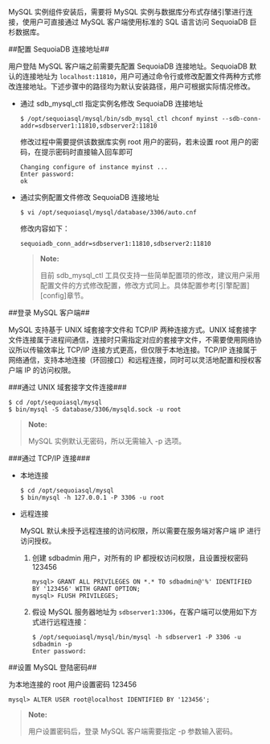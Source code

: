 [^_^]:
    MySQL 实例-连接

MySQL 实例组件安装后，需要将 MySQL 实例与数据库分布式存储引擎进行连接，使用户可直接通过 MySQL 客户端使用标准的 SQL 语言访问 SequoiaDB 巨杉数据库。

##配置 SequoiaDB 连接地址##

用户登陆 MySQL 客户端之前需要先配置 SequoiaDB 连接地址。SequoiaDB 默认的连接地址为 `localhost:11810`，用户可通过命令行或修改配置文件两种方式修改连接地址。下述步骤中的路径均为默认安装路径，用户可根据实际情况修改。

   
* 通过 sdb_mysql_ctl 指定实例名修改 SequoiaDB 连接地址

    ```lang-bash
    $ /opt/sequoiasql/mysql/bin/sdb_mysql_ctl chconf myinst --sdb-conn-addr=sdbserver1:11810,sdbserver2:11810
    ```
   
    修改过程中需要提供该数据库实例 root 用户的密码，若未设置 root 用户的密码，在提示密码时直接输入回车即可
   
    ```
    Changing configure of instance myinst ...
    Enter password:
    ok
    ```

* 通过实例配置文件修改 SequoiaDB 连接地址

    ```lang-bash
    $ vi /opt/sequoiasql/mysql/database/3306/auto.cnf
    ```

    修改内容如下：

    ```lang-ini
    sequoiadb_conn_addr=sdbserver1:11810,sdbserver2:11810
    ```

    >   **Note:**
    >
    > 目前 sdb_mysql_ctl 工具仅支持一些简单配置项的修改，建议用户采用配置文件的方式修改配置，修改方式同上。具体配置参考[引擎配置][config]章节。

##登录 MySQL 客户端##
 
MySQL 支持基于 UNIX 域套接字文件和 TCP/IP 两种连接方式。UNIX  域套接字文件连接属于进程间通信，连接时只需指定对应的套接字文件，不需要使用网络协议所以传输效率比 TCP/IP 连接方式更高，但仅限于本地连接。TCP/IP 连接属于网络通信，支持本地连接（环回接口）和远程连接，同时可以灵活地配置和授权客户端 IP 的访问权限。

###通过 UNIX 域套接字文件连接###

```lang-bash
$ cd /opt/sequoiasql/mysql
$ bin/mysql -S database/3306/mysqld.sock -u root
```

> **Note:** 
>  
> MySQL 实例默认无密码，所以无需输入 -p 选项。

###通过 TCP/IP 连接###
      
* 本地连接

    ```lang-bash
    $ cd /opt/sequoiasql/mysql
    $ bin/mysql -h 127.0.0.1 -P 3306 -u root
    ```

* 远程连接  
   
    MySQL 默认未授予远程连接的访问权限，所以需要在服务端对客户端 IP 进行访问授权。

    1. 创建 sdbadmin 用户，对所有的 IP 都授权访问权限，且设置授权密码 123456

        ```lang-sql
        mysql> GRANT ALL PRIVILEGES ON *.* TO sdbadmin@'%' IDENTIFIED BY '123456' WITH GRANT OPTION;
        mysql> FLUSH PRIVILEGES;
        ```

    2. 假设 MySQL 服务器地址为 `sdbserver1:3306`，在客户端可以使用如下方式进行远程连接：

        ```lang-bash
        $ /opt/sequoiasql/mysql/bin/mysql -h sdbserver1 -P 3306 -u sdbadmin -p
        Enter password:
        ```
 
##设置 MySQL 登陆密码##

为本地连接的 root 用户设置密码 123456

```lang-sql
mysql> ALTER USER root@localhost IDENTIFIED BY '123456';    
```

> **Note:** 
>  
> 用户设置密码后，登录 MySQL 客户端需要指定 -p 参数输入密码。



[^_^]:
     本文使用的所有引用和链接
[config]:manual/Database_Instance/Relational_Instance/MySQL_Instance/Maintainance/config.md